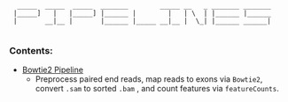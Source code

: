 ```
  _____  _____  _____  _______        _____ __   _ _______ _______
 |_____]   |   |_____] |______ |        |   | \  | |______ |______
 |       __|__ |       |______ |_____ __|__ |  \_| |______ ______|
                                                                  
```
### Contents:
* [Bowtie2 Pipeline](bowtie2_pipeline/README.md)
	- Preprocess paired end reads, map reads to exons via `Bowtie2`, convert `.sam` to sorted `.bam` , and count features via `featureCounts`.